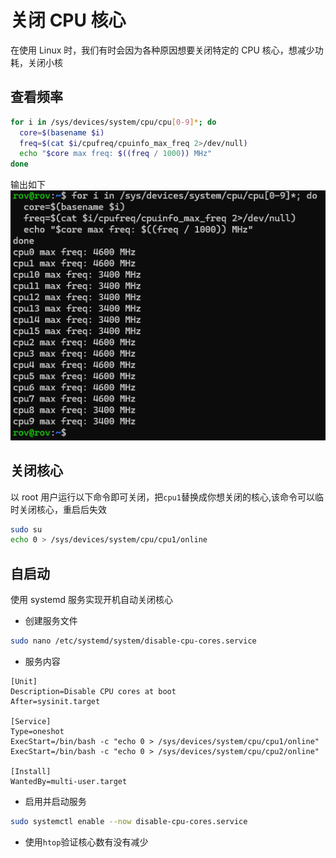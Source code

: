 # 关闭 CPU 核心

在使用 Linux 时，我们有时会因为各种原因想要关闭特定的 CPU 核心，想减少功耗，关闭小核

## 查看频率

```bash
for i in /sys/devices/system/cpu/cpu[0-9]*; do
  core=$(basename $i)
  freq=$(cat $i/cpufreq/cpuinfo_max_freq 2>/dev/null)
  echo "$core max freq: $((freq / 1000)) MHz"
done

```

输出如下
![alt text](images/disable_cpu_cores-image.png)

## 关闭核心

以 root 用户运行以下命令即可关闭，把`cpu1`替换成你想关闭的核心,该命令可以临时关闭核心，重启后失效

```bash
sudo su
echo 0 > /sys/devices/system/cpu/cpu1/online
```

## 自启动

使用 systemd 服务实现开机自动关闭核心

- 创建服务文件

```bash
sudo nano /etc/systemd/system/disable-cpu-cores.service
```

- 服务内容

```terminal
[Unit]
Description=Disable CPU cores at boot
After=sysinit.target

[Service]
Type=oneshot
ExecStart=/bin/bash -c "echo 0 > /sys/devices/system/cpu/cpu1/online"
ExecStart=/bin/bash -c "echo 0 > /sys/devices/system/cpu/cpu2/online"

[Install]
WantedBy=multi-user.target
```

- 启用并启动服务

```bash
sudo systemctl enable --now disable-cpu-cores.service
```

- 使用`htop`验证核心数有没有减少
